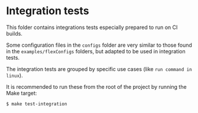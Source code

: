 # Integration tests

This folder contains integrations tests especially prepared to run on CI builds.

Some configuration files in the `configs` folder are very similar to those found in the `examples/flexConfigs` folders, 
but adapted to be used in integration tests.

The integration tests are grouped by specific use cases (like `run command in linux`).

It is recommended to run these from the root of the project by running the Make target:

```shell
$ make test-integration
```
